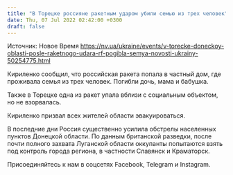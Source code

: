 ```yaml
---
title: "В Торецке россияне ракетным ударом убили семью из трех человек"
date: Thu, 07 Jul 2022 02:42:00 +0300
draft: false
---
```

Источник: Новое Время https://nv.ua/ukraine/events/v-torecke-doneckoy-oblasti-posle-raketnogo-udara-rf-pogibla-semya-novosti-ukrainy-50254775.html


 Кириленко сообщил, что российская ракета попала в частный дом, где проживала семья из трех человек. Погибли дочь, мама и бабушка.

Также в Торецке одна из ракет упала вблизи с социальным объектом, но не взорвалась.

Кириленко призвал всех жителей области эвакуироваться.

В последние дни Россия существенно усилила обстрелы населенных пунктов Донецкой области. По данным британской разведки, после почти полного захвата Луганской области оккупанты попытаются взять под контроль города региона, в частности Славянск и Краматорск.

Присоединяйтесь к нам в соцсетях Facebook, Telegram и Instagram.
